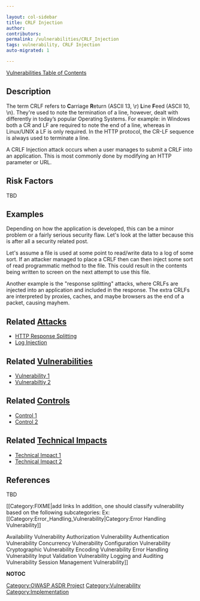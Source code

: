 ```yaml
---

layout: col-sidebar
title: CRLF Injection
author: 
contributors: 
permalink: /vulnerabilities/CRLF_Injection
tags: vulnerability, CRLF Injection
auto-migrated: 1

---
```


[Vulnerabilities Table of Contents](ASDR_TOC_Vulnerabilities "wikilink")

## Description

The term CRLF refers to **C**arriage **R**eturn (ASCII 13, \\r) **L**ine
**F**eed (ASCII 10, \\n). They're used to note the termination of a
line, however, dealt with differently in today’s popular Operating
Systems. For example: in Windows both a CR and LF are required to note
the end of a line, whereas in Linux/UNIX a LF is only required. In the
HTTP protocol, the CR-LF sequence is always used to terminate a line.

A CRLF Injection attack occurs when a user manages to submit a CRLF into
an application. This is most commonly done by modifying an HTTP
parameter or URL.

## Risk Factors

TBD

## Examples

Depending on how the application is developed, this can be a minor
problem or a fairly serious security flaw. Let's look at the latter
because this is after all a security related post.

Let's assume a file is used at some point to read/write data to a log of
some sort. If an attacker managed to place a CRLF then can then inject
some sort of read programmatic method to the file. This could result in
the contents being written to screen on the next attempt to use this
file.

Another example is the "response splitting" attacks, where CRLFs are
injected into an application and included in the response. The extra
CRLFs are interpreted by proxies, caches, and maybe browsers as the end
of a packet, causing mayhem.

## Related [Attacks](Attacks "wikilink")

  - [HTTP Response Splitting](HTTP_Response_Splitting "wikilink")
  - [Log Injection](Log_Injection "wikilink")

## Related [Vulnerabilities](https://owasp.org/www-community/vulnerabilities/)

  - [Vulnerability 1](Vulnerability_1 "wikilink")
  - [Vulnerabiltiy 2](Vulnerabiltiy_2 "wikilink")

## Related [Controls](https://owasp.org/www-community/controls/)

  - [Control 1](Control_1 "wikilink")
  - [Control 2](Control_2 "wikilink")

## Related [Technical Impacts](Technical_Impacts "wikilink")

  - [Technical Impact 1](Technical_Impact_1 "wikilink")
  - [Technical Impact 2](Technical_Impact_2 "wikilink")

## References

TBD

\[\[Category:FIXME|add links In addition, one should classify
vulnerability based on the following subcategories:
Ex:\[\[Category:Error_Handling_Vulnerability|Category:Error Handling
Vulnerability\]\]

Availability Vulnerability Authorization Vulnerability Authentication
Vulnerability Concurrency Vulnerability Configuration Vulnerability
Cryptographic Vulnerability Encoding Vulnerability Error Handling
Vulnerability Input Validation Vulnerability Logging and Auditing
Vulnerability Session Management Vulnerability\]\]

__NOTOC__

[Category:OWASP ASDR Project](Category:OWASP_ASDR_Project "wikilink")
[Category:Vulnerability](Category:Vulnerability "wikilink")
[Category:Implementation](Category:Implementation "wikilink")